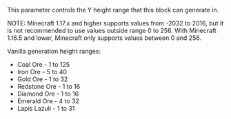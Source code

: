This parameter controls the Y height range that this block can generate in.

NOTE: Minecraft 1.17.x and higher supports values from -2032 to 2016, but it is not recommended to use values outside range 0 to 256.
With Minecraft 1.16.5 and lower, Minecraft only supports values between 0 and 256.

Vanilla generation height ranges:
* Coal Ore - 1 to 125
* Iron Ore - 5 to 40
* Gold Ore - 1 to 32
* Redstone Ore - 1 to 16
* Diamond Ore - 1 to 16
* Emerald Ore - 4 to 32
* Lapis Lazuli - 1 to 31